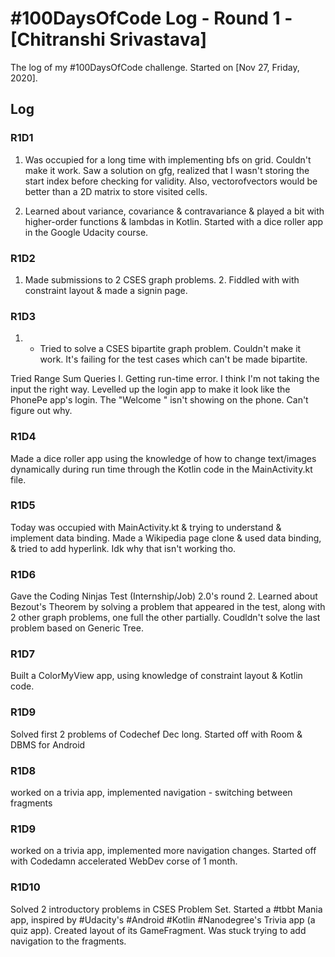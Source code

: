 # #100DaysOfCode Log - Round 1 - [Chitranshi Srivastava]

The log of my #100DaysOfCode challenge. Started on [Nov 27, Friday, 2020].

## Log

### R1D1 
1. Was occupied for a long time with implementing bfs on grid. Couldn't make it work. Saw a solution on gfg, realized that I wasn't storing the start index before checking for validity. Also, vectorofvectors would be better than a 2D matrix to store visited cells.

2. Learned about variance, covariance & contravariance & played a bit with higher-order functions & lambdas in Kotlin. Started with a dice roller app in the Google Udacity course.

### R1D2
1. Made submissions to 2 CSES graph problems. 2. Fiddled with with constraint layout & made a signin page.

### R1D3
1. * Tried to solve a CSES bipartite graph problem. Couldn't make it work. It's failing for the test cases which can't be made bipartite.

Tried Range Sum Queries I. Getting run-time error. I think I'm not taking the input the right way.
Levelled up the login app to make it look like the PhonePe app's login. The "Welcome " isn't showing on the phone. Can't figure out why.

### R1D4
Made a dice roller app using the knowledge of how to change text/images dynamically during run time through the Kotlin code in the MainActivity.kt file.

### R1D5
Today was occupied with MainActivity.kt & trying to understand & implement data binding. Made a Wikipedia page clone & used data binding, & tried to add hyperlink. Idk why that isn't working tho.

### R1D6
Gave the Coding Ninjas Test (Internship/Job) 2.0's round 2. Learned about Bezout's Theorem by solving a problem that appeared in the test, along with 2 other graph problems, one full the other partially. Coudldn't solve the last problem based on Generic Tree.

### R1D7
Built a ColorMyView app, using knowledge of constraint layout & Kotlin code.

### R1D9
Solved first 2 problems of Codechef Dec long. Started off with Room & DBMS for Android

### R1D8
worked on a trivia app, implemented navigation - switching between fragments

### R1D9
worked on a trivia app, implemented more navigation changes. Started off with Codedamn accelerated WebDev corse of 1 month.

### R1D10
Solved 2 introductory problems in CSES Problem Set. Started a #tbbt  Mania app, inspired by #Udacity's #Android #Kotlin #Nanodegree's Trivia app (a quiz app). Created layout of its GameFragment. Was stuck trying to add navigation to the fragments.



